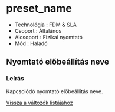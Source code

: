 # preset\_name

* Technológia : FDM & SLA
* Csoport :  Általános
* Alcsoport :  Fizikai nyomtató
* Mód : Haladó

## Nyomtató előbeállítás neve

### Leírás

Kapcsolódó nyomtató előbeállítás neve.

[Vissza a változók listájához](/)

